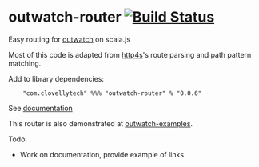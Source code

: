 outwatch-router [![Build Status][travis-img]][travis-link]
===

Easy routing for [outwatch](https://outwatch.github.io) on scala.js

Most of this code is adapted from [http4s](http4s.org)'s route parsing and path pattern matching. 

Add to library dependencies:

```
	"com.clovellytech" %%% "outwatch-router" % "0.0.6"
```

See [documentation][doc-root]

This router is also demonstrated at [outwatch-examples](https://github.com/clovellytech/outwatch-examples).

Todo:
* Work on documentation, provide example of links

[travis-img]:https://travis-ci.com/clovellytech/outwatch-router.svg?branch=master
[travis-link]:https://travis-ci.com/clovellytech/outwatch-router
[doc-root]:https://clovellytech.github.io/outwatch-router
